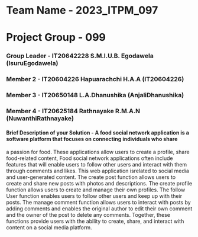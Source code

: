 # Team Name - 2023_ITPM_097
# Project Group - 099

### Group Leader - IT20642228 S.M.I.U.B. Egodawela (IsuruEgodawela)
### Member 2 - IT20604226  Hapuarachchi H.A.A (IT20604226)
### Member 3 - IT20650148  L.A.Dhanushika (AnjaliDhanushika)
### Member 4 - IT20625184 Rathnayake R.M.A.N (NuwanthiRathnayake)

#### Brief Description of your Solution - A food social network application is a software platform that focuses on connecting individuals who share
a passion for food. These applications allow users to create a profile, share food-related content, Food
social network applications often include features that will enable users to follow other users and interact
with them through comments and likes.
 This web application isrelated to social media and user-generated content. The
create post function allows users to create and share new posts with photos and descriptions. The create
profile function allows users to create and manage their own profiles. The follow User function enables
users to follow other users and keep up with their posts. The manage comment function allows users to
interact with posts by adding comments and enables the original author to edit their own comment and
the owner of the post to delete any comments. Together, these functions provide users with the ability
to create, share, and interact with content on a social media platform.
